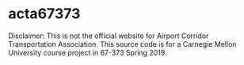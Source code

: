 # acta67373
Disclaimer: This is not the official website for Airport Corridor Transportation Association. This source code is for a Carnegie Mellon University course project in 67-373 Spring 2019. 
